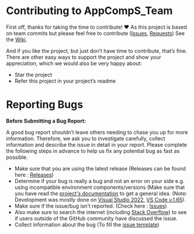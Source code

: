 # **Contributing to AppCompS_Team** #

First off, thanks for taking the time to contribute! ❤️
As this project is based on team commits but please feel free to contribute ([Issues](https://github.com/DMU-CTEC2902-2022/AppCompS_Team/issues), [Requests](https://github.com/DMU-CTEC2902-2022/AppCompS_Team/pulls))
See the [Wiki](https://github.com/DMU-CTEC2902-2022/AppCompS_Team/wiki). 

And if you like the project, but just don’t have time to contribute, that’s fine. There are other easy ways to support the project and show your appreciation, which we would also be very happy about:

* Star the project
* Refer this project in your project’s readme

# **Reporting Bugs** #

**Before Submitting a Bug Report:**

A good bug report shouldn’t leave others needing to chase you up for more information. Therefore, we ask you to investigate carefully, 
collect information and describe the issue in detail in your report. Please complete the following steps in advance to help us fix any potential bug as fast as possible.

* Make sure that you are using the latest release (Releases can be found here : [Releases](https://github.com/DMU-CTEC2902-2022/AppCompS_Team/releases))
* Determine if your bug is really a bug and not an error on your side e.g. using incompatible environment components/versions (Make sure that you have read the [project's documentation](https://github.com/DMU-CTEC2902-2022/AppCompS_Team/wiki/Coursework-Brief#project-brief) to get a general idea. 
(Note: Development was mostly done on [Visual Studio 2022](https://visualstudio.microsoft.com/vs/preview/), [VS Code v.1.65](https://code.visualstudio.com/updates/v1_65)). 
* Make sure if the issue/bug isn't reported. (Check here : [Issues](https://github.com/DMU-CTEC2902-2022/AppCompS_Team/issues))
* Also make sure to search the internet (including [Stack Overflow](https://stackoverflow.com/)) to see if users outside of the GitHub community have discussed the issue.
* Collect information about the bug (To fill the [issue template](https://github.com/DMU-CTEC2902-2022/AppCompS_Team/issues/new/choose))
